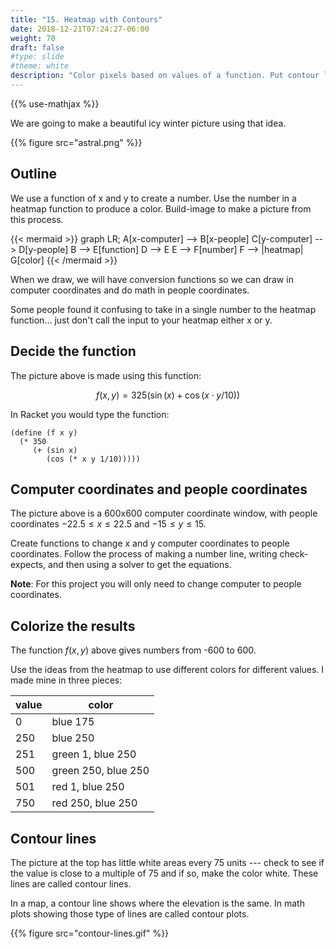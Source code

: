 ```yaml
---
title: "15. Heatmap with Contours"
date: 2018-12-21T07:24:27-06:00
weight: 70
draft: false
#type: slide
#theme: white
description: "Color pixels based on values of a function. Put contour lines every 50 values."
---
```


{{% use-mathjax %}}

We are going to make a beautiful icy winter picture using that idea.

{{% figure src="astral.png" %}}

## Outline

We use a function of x and y to create a number. Use the number in a
heatmap function to produce a color. Build-image to make a picture
from this process.

{{< mermaid >}}
graph LR;
  A[x-computer] --> B[x-people]
  C[y-computer] --> D[y-people]
  B --> E[function]
  D --> E
  E --> F[number]
  F --> |heatmap| G[color]
{{< /mermaid >}}

When we draw, we will have conversion functions so we can draw in computer
coordinates and do math in people coordinates.

Some people found it confusing to
take in a single number to the heatmap function... just don't call the
input to your heatmap either x or y.

## Decide the function

The picture above is made using this function:

$$ f(x,y) = 325 \left( \sin(x) + \cos(x\cdot y /10) \right) $$

In Racket you would type the function:

    (define (f x y)
      (* 350 
         (+ (sin x)
            (cos (* x y 1/10)))))

## Computer coordinates and people coordinates

The picture above is a 600x600 computer coordinate window, with people
coordinates $-22.5 \le x \le 22.5$ and $-15 \le y \le 15$.

Create functions to change x and y computer coordinates to people
coordinates. Follow the process of making a number line, writing
check-expects, and then using a solver to get the equations.

**Note**: For this project you will only need to change computer to
people coordinates.

## Colorize the results

The function $f(x,y)$ above gives numbers from -600 to 600.

Use the ideas from the heatmap to use different colors for
different values. I made mine in three pieces:

| value | color |
|-------|-------|
| 0     | blue 175 |
| 250   | blue 250 |
| 251   | green 1, blue 250 |
| 500   | green 250, blue 250|
| 501   | red 1, blue 250 |
| 750   | red 250, blue 250 |

   
## Contour lines

The picture at the top has little white areas every 75 units --- check
to see if the value is close to a multiple of 75 and if so, make the
color white. These lines are called contour lines.

In a map, a contour line shows where the elevation is the same. In
math plots showing those type of lines are called contour plots.

{{% figure src="contour-lines.gif" %}}

